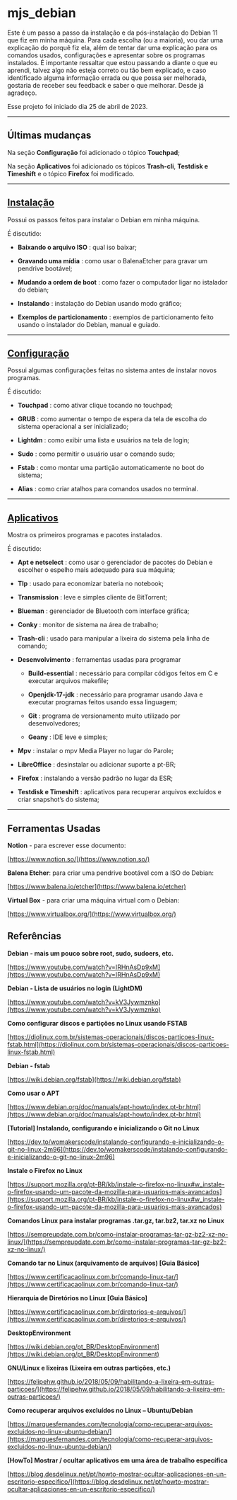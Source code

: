 # mjs_debian

Este é um passo a passo da instalação e da pós-instalação do Debian 11
 que fiz em minha máquina. Para cada escolha (ou a maioria), vou dar uma
 explicação do porquê fiz ela, além de tentar dar uma explicação para os
 comandos usados, configurações e apresentar sobre os programas
 instalados. É importante ressaltar que estou passando a diante o que eu
 aprendi, talvez algo não esteja correto ou tão bem explicado, e caso
 identificado alguma informação errada ou que possa ser melhorada,
 gostaria de receber seu feedback e saber o que melhorar. Desde já
 agradeço.

Esse projeto foi iniciado dia 25 de abril de 2023.

---

## Últimas mudanças

Na seção **Configuração** foi adicionado o tópico **Touchpad**;

Na seção **Aplicativos** foi adicionado os tópicos **Trash-cli**,
 **Testdisk e Timeshift** e o tópico **Firefox** foi modificado.

---

## [Instalação](./instalacao)

Possui os passos feitos para instalar o Debian em minha máquina.

É discutido:

- **Baixando o arquivo ISO** : qual iso baixar;

- **Gravando uma mídia** : como usar o BalenaEtcher para gravar um
 pendrive bootável;

- **Mudando a ordem de boot** : como fazer o computador ligar no
 istalador do debian;

- **Instalando** : instalação do Debian usando modo gráfico;

- **Exemplos de particionamento** : exemplos de particionamento feito
 usando o instalador do Debian, manual e guiado.

---

## [Configuração](./configuracao)

Possui algumas configurações feitas no sistema antes de instalar novos
 programas.

É discutido:

- **Touchpad** : como ativar clique tocando no touchpad;

- **GRUB** : como aumentar o tempo de espera da tela de escolha do
 sistema operacional a ser inicializado;

- **Lightdm** : como exibir uma lista e usuários na tela de login;

- **Sudo** : como permitir o usuário usar o comando sudo;

- **Fstab** : como montar uma partição automaticamente no boot do
 sistema;

- **Alias** : como criar atalhos para comandos usados no terminal.

---

## [Aplicativos](./aplicativos)

Mostra os primeiros programas e pacotes instalados.

É discutido:

- **Apt e netselect** : como usar o gerenciador de pacotes do Debian e
 escolher o espelho mais adequado para sua máquina;

- **Tlp** : usado para economizar bateria no notebook;

- **Transmission** : leve e simples cliente de BitTorrent;

- **Blueman** : gerenciador de Bluetooth com interface gráfica;

- **Conky** : monitor de sistema na área de trabalho;

- **Trash-cli** : usado para manipular a lixeira do sistema pela linha
 de comando;

- **Desenvolvimento** : ferramentas usadas para programar

    - **Build-essential** : necessário para compilar códigos feitos em C
     e executar arquivos makefile;

    - **Openjdk-17-jdk** : necessário para programar usando Java e
     executar programas feitos usando essa linguagem;

    - **Git** : programa de versionamento muito utilizado por
     desenvolvedores;

    - **Geany** : IDE leve e simples;

- **Mpv** : instalar o mpv Media Player no lugar do Parole;

- **LibreOffice** : desinstalar ou adicionar suporte a pt-BR;

- **Firefox** : instalando a versão padrão no lugar da ESR;

- **Testdisk e Timeshift** : aplicativos para recuperar arquivos
 excluídos e criar snapshot’s do sistema;

---

## Ferramentas Usadas

**Notion** - para escrever esse documento:

[https://www.notion.so/](https://www.notion.so/)

**Balena Etcher**: para criar uma pendrive bootável com a ISO do Debian:

[https://www.balena.io/etcher](https://www.balena.io/etcher)

**Virtual Box** - para criar uma máquina virtual com o Debian:

[https://www.virtualbox.org/](https://www.virtualbox.org/)

## Referências

**Debian - mais um pouco sobre root, sudo, sudoers, etc.**

[https://www.youtube.com/watch?v=IRHnAsDp9xM](https://www.youtube.com/watch?v=IRHnAsDp9xM)

**Debian - Lista de usuários no login (LightDM)**

[https://www.youtube.com/watch?v=kV3Jywmznko](https://www.youtube.com/watch?v=kV3Jywmznko)

**Como configurar discos e partições no Linux usando FSTAB**

[https://diolinux.com.br/sistemas-operacionais/discos-particoes-linux-fstab.html](https://diolinux.com.br/sistemas-operacionais/discos-particoes-linux-fstab.html)

**Debian - fstab**

[https://wiki.debian.org/fstab](https://wiki.debian.org/fstab)

**Como usar o APT**

[https://www.debian.org/doc/manuals/apt-howto/index.pt-br.html](https://www.debian.org/doc/manuals/apt-howto/index.pt-br.html)

**[Tutorial] Instalando, configurando e inicializando o Git no Linux**

[https://dev.to/womakerscode/instalando-configurando-e-inicializando-o-git-no-linux-2m96](https://dev.to/womakerscode/instalando-configurando-e-inicializando-o-git-no-linux-2m96)

**Instale o Firefox no Linux**

[https://support.mozilla.org/pt-BR/kb/instale-o-firefox-no-linux#w_instale-o-firefox-usando-um-pacote-da-mozilla-para-usuarios-mais-avancados](https://support.mozilla.org/pt-BR/kb/instale-o-firefox-no-linux#w_instale-o-firefox-usando-um-pacote-da-mozilla-para-usuarios-mais-avancados)

**Comandos Linux para instalar programas .tar.gz, tar.bz2, tar.xz no Linux**

[https://sempreupdate.com.br/como-instalar-programas-tar-gz-bz2-xz-no-linux/](https://sempreupdate.com.br/como-instalar-programas-tar-gz-bz2-xz-no-linux/)

**Comando tar no Linux (arquivamento de arquivos) [Guia Básico]**

[https://www.certificacaolinux.com.br/comando-linux-tar/](https://www.certificacaolinux.com.br/comando-linux-tar/)

**Hierarquia de Diretórios no Linux [Guia Básico]**

[https://www.certificacaolinux.com.br/diretorios-e-arquivos/](https://www.certificacaolinux.com.br/diretorios-e-arquivos/)

**DesktopEnvironment**

[https://wiki.debian.org/pt_BR/DesktopEnvironment](https://wiki.debian.org/pt_BR/DesktopEnvironment)

**GNU/Linux e lixeiras (Lixeira em outras partições, etc.)**

[https://felipehw.github.io/2018/05/09/habilitando-a-lixeira-em-outras-particoes/](https://felipehw.github.io/2018/05/09/habilitando-a-lixeira-em-outras-particoes/)

**Como recuperar arquivos excluídos no Linux – Ubuntu/Debian**

[https://marquesfernandes.com/tecnologia/como-recuperar-arquivos-excluidos-no-linux-ubuntu-debian/](https://marquesfernandes.com/tecnologia/como-recuperar-arquivos-excluidos-no-linux-ubuntu-debian/)

**[HowTo] Mostrar / ocultar aplicativos em uma área de trabalho específica**

[https://blog.desdelinux.net/pt/howto-mostrar-ocultar-aplicaciones-en-un-escritorio-especifico/](https://blog.desdelinux.net/pt/howto-mostrar-ocultar-aplicaciones-en-un-escritorio-especifico/)
